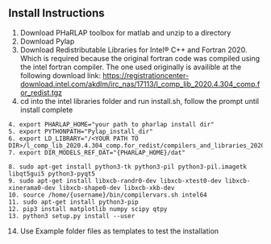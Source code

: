 ## Install Instructions
1. Download PHaRLAP toolbox for matlab and unzip to a directory
2. Download Pylap 
3. Download Redistributable Libraries for Intel® C++ and Fortran 2020. Which is required because the original fortran code was compiled using the intel fortran compiler. The one used originally is availible at the following download link: https://registrationcenter-download.intel.com/akdlm/irc_nas/17113/l_comp_lib_2020.4.304_comp.for_redist.tgz
4. cd into the intel libraries folder and run install.sh, follow the prompt until install complete
```
4. export PHARLAP_HOME="your path to pharlap install dir"
5. export PYTHONPATH="Pylap_install_dir"
6. export LD_LIBRARY="/<YOUR PATH TO DIR>/l_comp_lib_2020.4.304_comp.for_redist/compilers_and_libraries_2020.4.304/linux/compiler/lib/intel64_lin" 
7. export DIR_MODELS_REF_DAT="{PHARLAP_HOME}/dat"

8. sudo apt-get install python3-tk python3-pil python3-pil.imagetk libqt5gui5 python3-pyqt5 
9. sudo apt-get install libxcb-randr0-dev libxcb-xtest0-dev libxcb-xinerama0-dev libxcb-shape0-dev libxcb-xkb-dev
10. source /home/{username}/bin/compilervars.sh intel64
11. sudo apt-get install python3-pip
12. pip3 install matplotlib numpy scipy qtpy
13. python3 setup.py install --user
```
14. Use Example folder files as templates to test the installation


